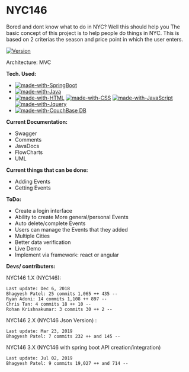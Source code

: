 # NYC146 


Bored and dont know what to do in NYC? Well this should help you The basic concept of this project is to help people do things in NYC. This is based on 2 criterias the season and price point in which the user enters.

[![Version](https://img.shields.io/badge/version-3.1.2-brightgreen.svg)](https://github.com/dogboy602k/NYC146/tree/NYC146WithBackendSpringBoot)

Architecture: MVC

**Tech. Used:**
- [![made-with-SpringBoot](https://img.shields.io/badge/Made%20with-Spring%20Boot-1f425f.svg)](https://spring.io/projects/spring-boot)
- [![made-with-Java](https://img.shields.io/badge/Made%20with-Java-1f425f.svg)](https://www.java.com/en/)
- [![made-with-HTML](https://img.shields.io/badge/Made%20with-HTML-1f425f.svg)](https://www.w3schools.com/html/)
 [![made-with-CSS](https://img.shields.io/badge/Made%20with-CSS-1f425f.svg)](https://www.w3schools.com/css/)
 [![made-with-JavaScript](https://img.shields.io/badge/Made%20with-JavaScript-1f425f.svg)](https://www.javascript.com/) 
 [![made-with-Jquery](https://img.shields.io/badge/Made%20with-Jquery-1f425f.svg)](https://jquery.com/) 
-  [![made-with-CouchBase DB](https://img.shields.io/badge/Made%20with-CouchBase%20DB-1f425f.svg)](https://www.couchbase.com/) 


**Current Documentation:**
- Swagger
- Comments
- JavaDocs
- FlowCharts
- UML

**Current things that can be done:**
- Adding Events
- Getting Events

**ToDo:**
- Create a login interface
- Ability to create More general/personal Events
- Auto delete/complete Events
- Users can manage the Events that they added
- Multiple Cities
- Better data verification
- Live Demo
- Implement via framework: react or angular

**Devs/ contributers:** 

NYC146 1.X (NYC146): 
```
Last update: Dec 6, 2018
Bhagyesh Patel: 25 commits 1,065 ++ 435 --
Ryan Adoni: 14 commits 1,108 ++ 897 --
Chris Tan: 4 commits 18 ++ 10 --
Rohan Krishnakumar: 3 commits 30 ++ 2 --
```
NYC146 2.X (NYC146 Json Version) : 
```
Last update: Mar 23, 2019
Bhagyesh Patel: 7 commits 232 ++ and 145 --
```
NYC146 3.X (NYC146 with spring boot API creation/integration)
```
Last update: Jul 02, 2019
Bhagyesh Patel: 9 commits 19,027 ++ and 714 --
```
